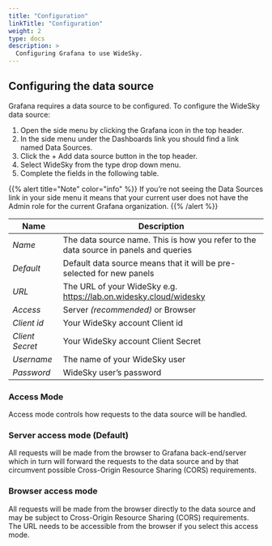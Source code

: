 ```yaml
---
title: "Configuration"
linkTitle: "Configuration"
weight: 2
type: docs
description: >
  Configuring Grafana to use WideSky.
---
```

## Configuring the data source
Grafana requires a data source to be configured. To configure the WideSky data source:
1. Open the side menu by clicking the Grafana icon in the top header.
2. In the side menu under the Dashboards link you should find a link named Data Sources.
3. Click the + Add data source button in the top header.
4. Select WideSky from the type drop down menu.
5. Complete the fields in the following table.

{{% alert title="Note"  color="info" %}} If you’re not seeing the Data Sources link in your side menu it means that your current user does not have the Admin role for the current Grafana organization.
{{% /alert %}}

|Name|Description|
|------|-----------|
|*Name*|The data source name. This is how you refer to the data source in panels and queries|
|*Default*|Default data source means that it will be pre-selected for new panels|
|*URL*|The URL of your WideSky e.g. https://lab.on.widesky.cloud/widesky |
|*Access*|Server *(recommended)* or Browser|
|*Client id*|Your WideSky account Client id|
|*Client Secret*|Your WideSky account Client Secret|
|*Username*|The name of your WideSky user|
|*Password*|WideSky user’s password|


### Access Mode

Access mode controls how requests to the data source will be handled.

### Server access mode (Default)

All requests will be made from the browser to Grafana back-end/server which in turn will forward the requests to the data source and by that circumvent possible Cross-Origin Resource Sharing (CORS) requirements.

### Browser access mode
All requests will be made from the browser directly to the data source and may be subject to Cross-Origin Resource Sharing (CORS) requirements. The URL needs to be accessible from the browser if you select this access mode.

